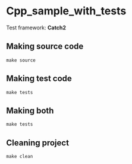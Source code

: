# Cpp_sample_with_tests
Test framework: **Catch2**

## Making source code
```
make source
```

## Making test code
```
make tests
```

## Making both
```
make tests
```
## Cleaning project
```
make clean
```
